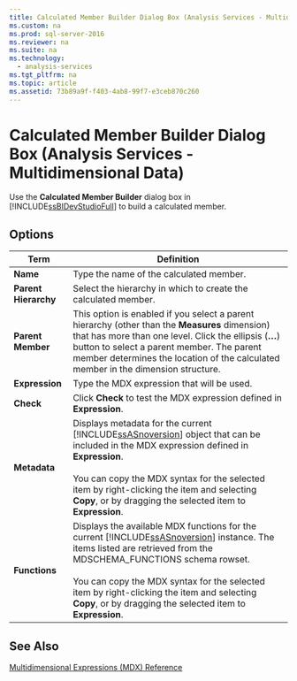 ```yaml
---
title: Calculated Member Builder Dialog Box (Analysis Services - Multidimensional Data)
ms.custom: na
ms.prod: sql-server-2016
ms.reviewer: na
ms.suite: na
ms.technology: 
  - analysis-services
ms.tgt_pltfrm: na
ms.topic: article
ms.assetid: 73b89a9f-f403-4ab8-99f7-e3ceb870c260
---
```

# Calculated Member Builder Dialog Box (Analysis Services - Multidimensional Data)
  Use the **Calculated Member Builder** dialog box in [!INCLUDE[ssBIDevStudioFull](../../Topics/TopicNameContainA/includes/ssBIDevStudioFull_md.md)] to build a calculated member.  
  
## Options  
  
|Term|Definition|  
|----------|----------------|  
|**Name**|Type the name of the calculated member.|  
|**Parent Hierarchy**|Select the hierarchy in which to create the calculated member.|  
|**Parent Member**|This option is enabled if you select a parent hierarchy (other than the **Measures** dimension) that has more than one level. Click the ellipsis (**…**) button to select a parent member. The parent member determines the location of the calculated member in the dimension structure.|  
|**Expression**|Type the MDX expression that will be used.|  
|**Check**|Click **Check** to test the MDX expression defined in **Expression**.|  
|**Metadata**|Displays metadata for the current [!INCLUDE[ssASnoversion](../../Topics/TopicNameContainA/includes/ssASnoversion_md.md)] object that can be included in the MDX expression defined in **Expression**.<br /><br /> You can copy the MDX syntax for the selected item by right-clicking the item and selecting **Copy**, or by dragging the selected item to **Expression**.|  
|**Functions**|Displays the available MDX functions for the current [!INCLUDE[ssASnoversion](../../Topics/TopicNameContainA/includes/ssASnoversion_md.md)] instance. The items listed are retrieved from the MDSCHEMA_FUNCTIONS schema rowset.<br /><br /> You can copy the MDX syntax for the selected item by right-clicking the item and selecting **Copy**, or by dragging the selected item to **Expression**.|  
  
## See Also  
 [Multidimensional Expressions &#40;MDX&#41; Reference](../Topic/Multidimensional%20Expressions%20\(MDX\)%20Reference.md)  
  
  